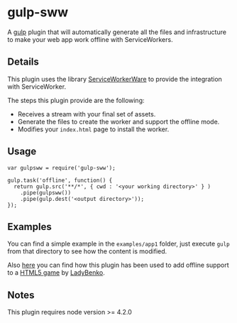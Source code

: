gulp-sww
========

A [gulp](http://gulpjs.com/) plugin that will automatically generate all the files and infrastructure to make your web app work offline with ServiceWorkers.

Details
-------
This plugin uses the library [ServiceWorkerWare](https://github.com/fxos-components/serviceworkerware) to provide the integration with ServiceWorker.

The steps this plugin provide are the following:

+ Receives a stream with your final set of assets.
+ Generate the files to create the worker and support the offline mode.
+ Modifies your `index.html` page to install the worker.


Usage
-----
```
var gulpsww = require('gulp-sww');

gulp.task('offline', function() {
  return gulp.src('**/*', { cwd : '<your working directory>' } )
    .pipe(gulpsww())
    .pipe(gulp.dest('<output directory>'));
});
```

Examples
--------
You can find a simple example in the `examples/app1` folder, just execute `gulp` from that directory to see how the content is modified.

Also [here](https://github.com/arcturus/ldjam-32/commit/4de02e5325136c78adced58a833f742e89c2452f) you can find how this plugin has been used to add offline support to a [HTML5 game](https://github.com/belen-albeza/ldjam-32) by [LadyBenko](http://www.belenalbeza.com/).

Notes
-----
This plugin requires node version >= 4.2.0
